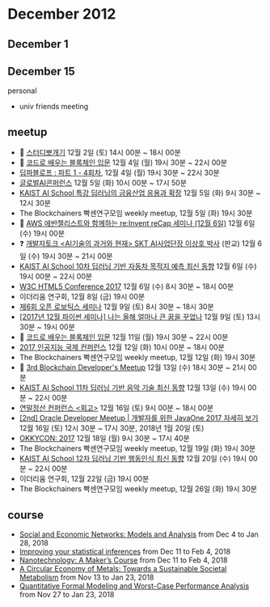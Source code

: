 # December 2012

## December 1

## December 15

personal
* univ friends meeting

## meetup

* :paw_prints: [스터디뽀개기](http://kagglebreak.github.io/studybreak/2017/readme.html#!README.md) 12월 2일 (토) 14시 00분 ~ 18시 00분
* :paw_prints: [코드로 배우는 블록체인 입문](http://edu.codechain.io/course/4) 12월 4일 (월) 19시 30분 ~ 22시 00분
* [딥파블로프 : 파트 1 - 4회차](https://www.facebook.com/events/755892101276550/), 12월 4일 (월) 19시 30분 ~ 22시 30분
* [글로벌AI콘퍼런스](http://www.waicon.org/) 12월 5일 (화) 10시 00분 ~ 17시 50분
* [KAIST AI School 특강 딥러닝의 금융산업 응용과 확장](https://onoffmix.com/event/112893) 12월 5일 (화) 9시 30분 ~ 12시 30분
* The Blockchainers 빡센연구모임 weekly meetup, 12월 5일 (화) 19시 30분
* :paw_prints: [AWS 에반젤리스트와 함께하는 re:Invent reCap 세미나 (12월 6일)](https://www.meetup.com/awskrug/events/245415295/) 12월 6일 (수) 19시 00분
* :question: [개발자토크 <AI기술의 과거와 현재> SKT AI사업단장 이상호 박사](http://bookbybook.co.kr/221137190127) (판교) 12월 6일 (수) 19시 30분 ~ 21시 00분
* [KAIST AI School 10차 딥러닝 기반 자동차 목적지 예측 최신 동향](https://onoffmix.com/event/112893) 12월 6일 (수) 19시 00분 ~ 22시 00분
* [W3C HTML5 Conference 2017](https://onoffmix.com/event/119375) 12월 6일 (수) 8시 30분 ~ 18시 00분
* 이더리움 연구회, 12월 8일 (금) 19시 00분
* [제6회 오픈 로보틱스 세미나](https://onoffmix.com/event/119852) 12월 9일 (토) 8시 30분 ~ 18시 30분
* [[2017년 12월 파이썬 세미나] 나는 올해 얼마나 큰 꿈을 꾸었나](https://onoffmix.com/event/120310) 12월 9일 (토) 13시 30분 ~ 19시 00분
* :paw_prints: [코드로 배우는 블록체인 입문](http://edu.codechain.io/course/4) 12월 11일 (월) 19시 30분 ~ 22시 00분
* [2017 인공지능 국제 컨퍼런스](https://onoffmix.com/event/120902) 12월 12일 (화) 10시 00분 ~ 18시 00분
* The Blockchainers 빡센연구모임 weekly meetup, 12월 12일 (화) 19시 30분
* :paw_prints: [3rd Blockchain Developer's Meetup](https://onoffmix.com/event/120810) 12월 13일 (수) 18시 30분 ~ 21시 00분
* [KAIST AI School 11차 딥러닝 기반 음악 기술 최신 동향](https://onoffmix.com/event/112893) 12월 13일 (수) 19시 00분 ~ 22시 00분
* [연말정산 컨퍼런스 <회고>](https://onoffmix.com/event/120388) 12월 16일 (토) 9시 00분 ~ 18시 00분
* [[2nd] Oracle Developer Meetup | 개발자를 위한 JavaOne 2017 자세히 보기](https://www.meetup.com/OracleDeveloperKR/events/245430097/) 12월 16일 (토) 12시 30분 ~ 17시 30분, 2018년 1월 20일 (토)
* [OKKYCON: 2017](http://okkycon.com) 12월 18일 (월) 9시 30분 ~ 17시 40분
* The Blockchainers 빡센연구모임 weekly meetup, 12월 19일 (화) 19시 30분
* [KAIST AI School 12차 딥러닝 기반 행동인식 최신 동향](https://onoffmix.com/event/112893) 12월 20일 (수) 19시 00분 ~ 22시 00분
* 이더리움 연구회, 12월 22일 (금) 19시 00분
* The Blockchainers 빡센연구모임 weekly meetup, 12월 26일 (화) 19시 30분

## course

* [Social and Economic Networks: Models and Analysis](https://www.coursera.org/learn/social-economic-networks) from Dec 4 to Jan 28, 2018
* [Improving your statistical inferences](https://www.coursera.org/learn/statistical-inferences) from Dec 11 to Feb 4, 2018
* [Nanotechnology: A Maker’s Course](https://www.coursera.org/learn/nanotechnology) from Dec 11 to Feb 4, 2018
* [A Circular Economy of Metals: Towards a Sustainable Societal Metabolism](https://www.coursera.org/learn/circular-economy-metals) from Nov 13 to Jan 23, 2018
* [Quantitative Formal Modeling and Worst-Case Performance Analysis](https://www.coursera.org/learn/quantitative-formal-modeling-1) from Nov 27 to Jan 23, 2018

